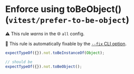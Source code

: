 # Enforce using toBeObject() (`vitest/prefer-to-be-object`)

⚠️ This rule _warns_ in the 🌐 `all` config.

🔧 This rule is automatically fixable by the [`--fix` CLI option](https://eslint.org/docs/latest/user-guide/command-line-interface#--fix).

<!-- end auto-generated rule header -->
```js
expectTypeOf({}).not.toBeInstanceOf(Object);

// should be
expectTypeOf({}).not.toBeObject();
```